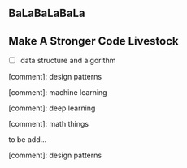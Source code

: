 ## BaLaBaLaBaLa



## Make A Stronger Code Livestock
- [ ] data structure and algorithm

[comment]:
    design patterns

[comment]: 
    machine learning

[comment]:
    deep learning

[comment]:
    math things
    
to be add...

[comment]:
    design patterns

